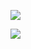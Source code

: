 ![](/storage/emulated/0/Android/data/cn.sunshinesudio.libv/files/Pictures/MiaD2023-01-0211-11-44.jpg)

![](/storage/emulated/0/Android/data/cn.sunshinesudio.libv/files/Pictures/MiaD2023-01-0211-23-27.jpg)
